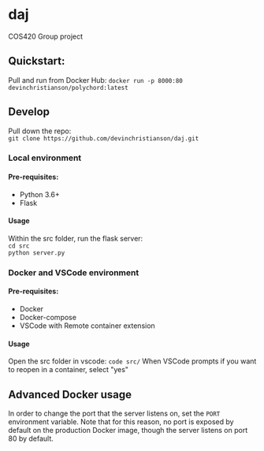 # daj
COS420 Group project
## Quickstart:
Pull and run from Docker Hub:
`docker run -p 8000:80 devinchristianson/polychord:latest`
## Develop
Pull down the repo:  
`git clone https://github.com/devinchristianson/daj.git`
### Local environment
#### Pre-requisites:
- Python 3.6+
- Flask    
#### Usage
Within the src folder, run the flask server:  
`cd src`  
`python server.py`
### Docker and VSCode environment
#### Pre-requisites:
- Docker
- Docker-compose
- VSCode with Remote container extension
#### Usage
Open the src folder in vscode:
`code src/`
When VSCode prompts if you want to reopen in a container, select "yes"
## Advanced Docker usage
In order to change the port that the server listens on, set the `PORT` environment variable. Note that for this reason, no port is exposed by default on the production Docker image, though the server listens on port 80 by default.
